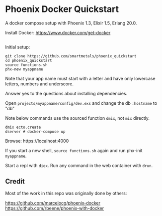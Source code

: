 # Phoenix Docker Quickstart

A docker compose setup with Phoenix 1.3, Elixir 1.5, Erlang 20.0.

Install Docker: https://www.docker.com/get-docker

##
Initial setup:

```shell
git clone https://github.com/smartmetals/phoenix_quickstart
cd phoenix_quickstart
source functions.sh
phx-new myappname
```

Note that your app name must start with a letter and have only lowercase letters, numbers and underscore.

Answer yes to the questions about installing dependencies.

Open `projects/myappname/config/dev.exs` and change the db `:hostname` to "db"

Note below commands use the sourced function `dmix`, not `mix` directly.

```
dmix ecto.create
dserver # docker-compose up
```

Browse: https://localhost:4000


If you start a new shell, `source functions.sh` again and run phx-init `myappname`.

Start a repl with `diex`. Run any command in the web container with `drun`.

## Credit
Most of the work in this repo was originally done by others:

https://github.com/marcelocg/phoenix-docker
https://github.com/rbeene/phoenix-with-docker

